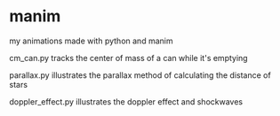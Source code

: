 # manim
my animations made with python and manim

cm_can.py tracks the center of mass of a can while it's emptying

parallax.py illustrates the parallax method of calculating the distance of stars

doppler_effect.py illustrates the doppler effect and shockwaves
